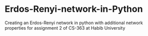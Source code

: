 # Erdos-Renyi-network-in-Python
Creating an Erdos-Renyi network in python with additional network properties for assignment 2 of CS-363 at Habib University
